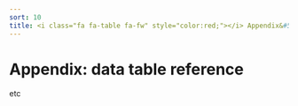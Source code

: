 ```yaml
---
sort: 10
title: <i class="fa fa-table fa-fw" style="color:red;"></i> Appendix&#58; data table reference
---
```


# Appendix: data table reference

etc 
